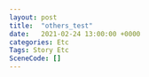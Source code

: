 ```yaml
---
layout: post
title:  "others_test"
date:   2021-02-24 13:00:00 +0000
categories: Etc
Tags: Story Etc
SceneCode: []
---
```

